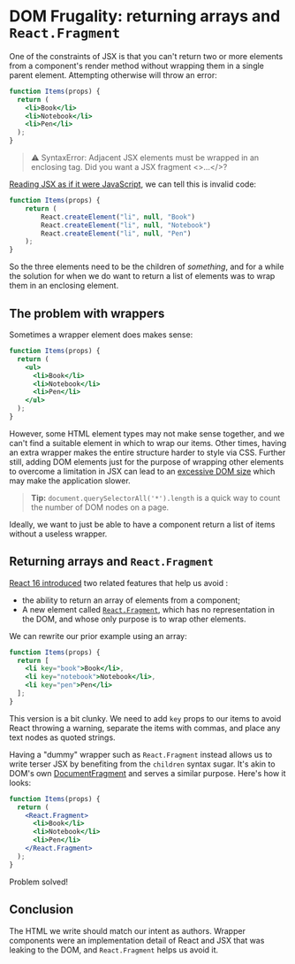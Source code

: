 # DOM Frugality: returning arrays and `React.Fragment`

One of the constraints of JSX is that you can't return two or more elements from a component's render method without wrapping them in a single parent element. Attempting otherwise will throw an error:

```jsx
function Items(props) {
  return (
    <li>Book</li>
    <li>Notebook</li>
    <li>Pen</li>
  );
}
```

> ⚠️ SyntaxError: Adjacent JSX elements must be wrapped in an enclosing tag. Did you want a JSX fragment <>...</>?

[Reading JSX as if it were JavaScript][jsx-to-js], we can tell this is invalid code:

```js
function Items(props) {
	return (
		React.createElement("li", null, "Book")
		React.createElement("li", null, "Notebook")
		React.createElement("li", null, "Pen")
	);
}
```

So the three elements need to be the children of _something_, and for a while the solution for when we do want to return a list of elements was to wrap them in an enclosing element.

## The problem with wrappers

Sometimes a wrapper element does makes sense:

```jsx
function Items(props) {
  return (
    <ul>
      <li>Book</li>
      <li>Notebook</li>
      <li>Pen</li>
    </ul>
  );
}
```

However, some HTML element types may not make sense together, and we can't find a suitable element in which to wrap our items. Other times, having an extra wrapper makes the entire structure harder to style via CSS. Further still, adding DOM elements just for the purpose of wrapping other elements to overcome a limitation in JSX can lead to an [excessive DOM size][dom-size] which may make the application slower.

> **Tip:** `document.querySelectorAll('*').length` is a quick way to count the number of DOM nodes on a page.

Ideally, we want to just be able to have a component return a list of items without a useless wrapper.

## Returning arrays and `React.Fragment`

[React 16 introduced](https://reactjs.org/blog/2017/11/28/react-v16.2.0-fragment-support.html) two related features that help us avoid :

- the ability to return an array of elements from a component;
- A new element called [`React.Fragment`][fragments], which has no representation in the DOM, and whose only purpose is to wrap other elements.

We can rewrite our prior example using an array:

```jsx
function Items(props) {
  return [
    <li key="book">Book</li>,
    <li key="notebook">Notebook</li>,
    <li key="pen">Pen</li>
  ];
}
```

This version is a bit clunky. We need to add `key` props to our items to avoid React throwing a warning, separate the items with commas, and place any text nodes as quoted strings.

Having a "dummy" wrapper such as `React.Fragment` instead allows us to write terser JSX by benefiting from the `children` syntax sugar. It's akin to DOM's own [DocumentFragment][document-fragment] and serves a similar purpose. Here's how it looks:

```jsx
function Items(props) {
  return (
    <React.Fragment>
      <li>Book</li>
      <li>Notebook</li>
      <li>Pen</li>
    </React.Fragment>
  );
}
```

Problem solved!

## Conclusion

The HTML we write should match our intent as authors. Wrapper components were an implementation detail of React and JSX that was leaking to the DOM, and `React.Fragment` helps us avoid it.

[fragments]: https://reactjs.org/docs/fragments.html
[dom-size]: https://developers.google.com/web/tools/lighthouse/audits/dom-size
[jsx-to-js]: ./jsx-to-javascript.md
[document-fragment]: https://developer.mozilla.org/en-US/docs/Web/API/DocumentFragment
